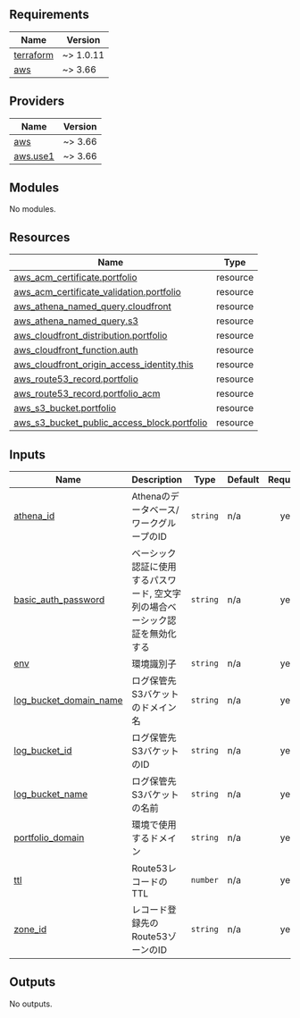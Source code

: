## Requirements

| Name | Version |
|------|---------|
| <a name="requirement_terraform"></a> [terraform](#requirement\_terraform) | ~> 1.0.11 |
| <a name="requirement_aws"></a> [aws](#requirement\_aws) | ~> 3.66 |

## Providers

| Name | Version |
|------|---------|
| <a name="provider_aws"></a> [aws](#provider\_aws) | ~> 3.66 |
| <a name="provider_aws.use1"></a> [aws.use1](#provider\_aws.use1) | ~> 3.66 |

## Modules

No modules.

## Resources

| Name | Type |
|------|------|
| [aws_acm_certificate.portfolio](https://registry.terraform.io/providers/hashicorp/aws/latest/docs/resources/acm_certificate) | resource |
| [aws_acm_certificate_validation.portfolio](https://registry.terraform.io/providers/hashicorp/aws/latest/docs/resources/acm_certificate_validation) | resource |
| [aws_athena_named_query.cloudfront](https://registry.terraform.io/providers/hashicorp/aws/latest/docs/resources/athena_named_query) | resource |
| [aws_athena_named_query.s3](https://registry.terraform.io/providers/hashicorp/aws/latest/docs/resources/athena_named_query) | resource |
| [aws_cloudfront_distribution.portfolio](https://registry.terraform.io/providers/hashicorp/aws/latest/docs/resources/cloudfront_distribution) | resource |
| [aws_cloudfront_function.auth](https://registry.terraform.io/providers/hashicorp/aws/latest/docs/resources/cloudfront_function) | resource |
| [aws_cloudfront_origin_access_identity.this](https://registry.terraform.io/providers/hashicorp/aws/latest/docs/resources/cloudfront_origin_access_identity) | resource |
| [aws_route53_record.portfolio](https://registry.terraform.io/providers/hashicorp/aws/latest/docs/resources/route53_record) | resource |
| [aws_route53_record.portfolio_acm](https://registry.terraform.io/providers/hashicorp/aws/latest/docs/resources/route53_record) | resource |
| [aws_s3_bucket.portfolio](https://registry.terraform.io/providers/hashicorp/aws/latest/docs/resources/s3_bucket) | resource |
| [aws_s3_bucket_public_access_block.portfolio](https://registry.terraform.io/providers/hashicorp/aws/latest/docs/resources/s3_bucket_public_access_block) | resource |

## Inputs

| Name | Description | Type | Default | Required |
|------|-------------|------|---------|:--------:|
| <a name="input_athena_id"></a> [athena\_id](#input\_athena\_id) | Athenaのデータベース/ワークグループのID | `string` | n/a | yes |
| <a name="input_basic_auth_password"></a> [basic\_auth\_password](#input\_basic\_auth\_password) | ベーシック認証に使用するパスワード, 空文字列の場合ベーシック認証を無効化する | `string` | n/a | yes |
| <a name="input_env"></a> [env](#input\_env) | 環境識別子 | `string` | n/a | yes |
| <a name="input_log_bucket_domain_name"></a> [log\_bucket\_domain\_name](#input\_log\_bucket\_domain\_name) | ログ保管先S3バケットのドメイン名 | `string` | n/a | yes |
| <a name="input_log_bucket_id"></a> [log\_bucket\_id](#input\_log\_bucket\_id) | ログ保管先S3バケットのID | `string` | n/a | yes |
| <a name="input_log_bucket_name"></a> [log\_bucket\_name](#input\_log\_bucket\_name) | ログ保管先S3バケットの名前 | `string` | n/a | yes |
| <a name="input_portfolio_domain"></a> [portfolio\_domain](#input\_portfolio\_domain) | 環境で使用するドメイン | `string` | n/a | yes |
| <a name="input_ttl"></a> [ttl](#input\_ttl) | Route53レコードのTTL | `number` | n/a | yes |
| <a name="input_zone_id"></a> [zone\_id](#input\_zone\_id) | レコード登録先のRoute53ゾーンのID | `string` | n/a | yes |

## Outputs

No outputs.
